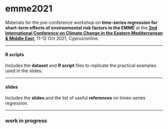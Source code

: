 # emme2021
Materials for the pre-conference workshop on **time-series regression for short-term effects of environmental risk factors in the EMME** at the **<a href="https://climatechange2021.org" target="_blank">2nd International Conference on Climate Change in the Eastern Mediterranean & Middle East</a>**, 11-12 Oct 2021, Cyprus/online. 

---

#### R scripts

Includes the **dataset** and **R script** files to replicate the practical examples used in the slides.
   
---

#### slides

Includes the **slides** and the list of useful **references** on times-series regression.

---

### work in progress
